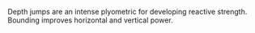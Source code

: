 Depth jumps are an intense plyometric for developing reactive strength. Bounding improves horizontal and vertical power.
